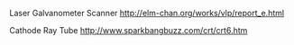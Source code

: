 Laser Galvanometer Scanner
http://elm-chan.org/works/vlp/report_e.html

Cathode Ray Tube
http://www.sparkbangbuzz.com/crt/crt6.htm
